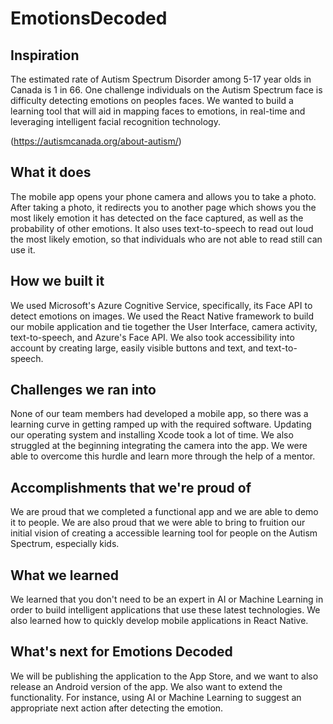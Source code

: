 # EmotionsDecoded

## Inspiration
The estimated rate of Autism Spectrum Disorder among 5-17 year olds in Canada is 1 in 66. One challenge individuals on the Autism Spectrum face is difficulty detecting emotions on peoples faces. We wanted to build a learning tool that will aid in mapping faces to emotions, in real-time and leveraging intelligent facial recognition technology.

(https://autismcanada.org/about-autism/)

## What it does
The mobile app opens your phone camera and allows you to take a photo. After taking a photo, it redirects you to another page which shows you the most likely emotion it has detected on the face captured, as well as the probability of other emotions. It also uses text-to-speech to read out loud the most likely emotion, so that individuals who are not able to read still can use it.

## How we built it
We used Microsoft's Azure Cognitive Service, specifically, its Face API to detect emotions on images. We used the React Native framework to build our mobile application and tie together the User Interface, camera activity, text-to-speech, and Azure's Face API. We also took accessibility into account by creating large, easily visible buttons and text, and text-to-speech.

## Challenges we ran into
None of our team members had developed a mobile app, so there was a learning curve in getting ramped up with the required software. Updating our operating system and installing Xcode took a lot of time. We also struggled at the beginning integrating the camera into the app. We were able to overcome this hurdle and learn more through the help of a mentor.

## Accomplishments that we're proud of
We are proud that we completed a functional app and we are able to demo it to people. We are also proud that we were able to bring to fruition our initial vision of creating a accessible learning tool for people on the Autism Spectrum, especially kids.

## What we learned
We learned that you don't need to be an expert in AI or Machine Learning in order to build intelligent applications that use these latest technologies. We also learned how to quickly develop mobile applications in React Native.

## What's next for Emotions Decoded
We will be publishing the application to the App Store, and we want to also release an Android version of the app. We also want to extend the functionality. For instance, using AI or Machine Learning to suggest an appropriate next action after detecting the emotion.
